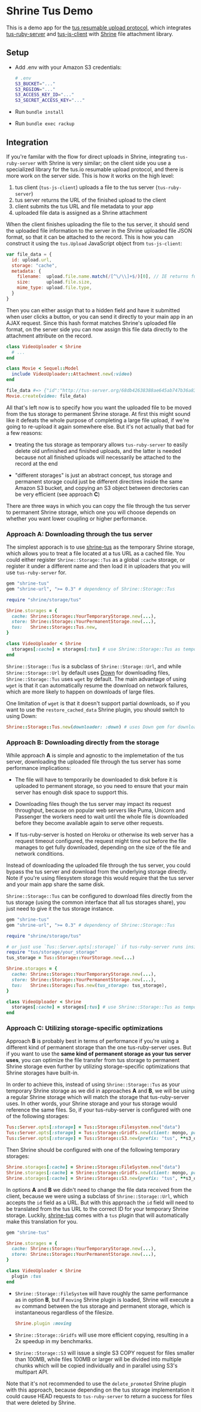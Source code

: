 # Shrine Tus Demo

This is a demo app for the [tus resumable upload protocol], which integrates
[tus-ruby-server] and [tus-js-client] with [Shrine] file attachment library.

## Setup

* Add .env with your Amazon S3 credentials:

  ```sh
  # .env
  S3_BUCKET="..."
  S3_REGION="..."
  S3_ACCESS_KEY_ID="..."
  S3_SECRET_ACCESS_KEY="..."
  ```

* Run `bundle install`

* Run `bundle exec rackup`

## Integration

If you're familar with the flow for direct uploads in Shrine, integrating
`tus-ruby-server` with Shrine is very similar; on the client side you use a
specialized library for the tus.io resumable upload protocol, and there is more
work on the server side. This is how it works on the high level:

1. tus client (`tus-js-client`) uploads a file to the tus server (`tus-ruby-server`)
1. tus server returns the URL of the finished upload to the client
1. client submits the tus URL and file metadata to your app
1. uploaded file data is assigned as a Shrine attachment

When the client finishes uploading the file to the tus server, it should send
the uploaded file information to the server in the Shrine uploaded file JSON
format, so that it can be attached to the record. This is how you can construct
it using the `tus.Upload` JavaScript object from `tus-js-client`:

```js
var file_data = {
  id: upload.url,
  storage: "cache",
  metadata: {
    filename:  upload.file.name.match(/[^\/\\]+$/)[0], // IE returns full path
    size:      upload.file.size,
    mime_type: upload.file.type,
  }
}
```

Then you can either assign that to a hidden field and have it submitted when
user clicks a button, or you can send it directly to your main app in an AJAX
request. Since this hash format matches Shrine's uploaded file format, on the
server side you can now assign this file data directly to the attachment
attribute on the record.

```rb
class VideoUploader < Shrine
  # ...
end
```
```rb
class Movie < Sequel::Model
  include VideoUploader::Attachment.new(:video)
end
```
```rb
file_data #=> {"id":"http://tus-server.org/68db42638388ae645ab747b36a837a79", "storage":"cache", "metadata":{...}}
Movie.create(video: file_data)
```

All that's left now is to specify how you want the uploaded file to be moved
from the tus storage to permanent Shrine storage. At first this might sound
like it defeats the whole purpose of completing a large file upload, if we're
going to re-upload it again somewhere else. But it's not actually that bad for
a few reasons:

* treating the tus storage as temporary allows `tus-ruby-server` to easily
  delete old unfinished and finished uploads, and the latter is needed because
  not all finished uploads will necessarily be attached to the record at the
  end

* "different storages" is just an abstract concept, tus storage and permanent
  storage could just be different directires inside the same Amazon S3 bucket,
  and copying an S3 object between directories can be very efficient (see
  approach **C**)

There are three ways in which you can copy the file through the tus server to
permanent Shrine storage, which one you will choose depends on whether you want
lower coupling or higher performance.

### Approach A: Downloading through the tus server

The simplest apporach is to use [shrine-tus] as the temporary Shrine storage,
which allows you to treat a file located at a tus URL as a cached file. You
could either register `Shrine::Storage::Tus` as a global `:cache` storage, or
register it under a different name and then load it in uploaders that you will
use `tus-ruby-server` for.

```rb
gem "shrine-tus"
gem "shrine-url", ">= 0.3" # dependency of Shrine::Storage::Tus
```
```rb
require "shrine/storage/tus"

Shrine.storages = {
  cache: Shrine::Storage::YourTemporaryStorage.new(...),
  store: Shrine::Storage::YourPermanentStorage.new(...),
  tus:   Shrine::Storage::Tus.new,
}
```
```rb
class VideoUploader < Shrine
  storages[:cache] = storages[:tus] # use Shrine::Storage::Tus as temporary storage
end
```

`Shrine::Storage::Tus` is a subclass of `Shrine::Storage::Url`, and while
`Shrine::Storage::Url` by default uses [Down] for downloading files,
`Shrine::Storage::Tus` uses `wget` by default. The main advantage of using
`wget` is that it can automatically resume the download on network failures,
which are more likely to happen on downloads of large files.

One limitation of `wget` is that it doesn't support partial downloads, so if
you want to use the `restore_cached_data` Shrine plugin, you should switch to
using Down:

```rb
Shrine::Storage::Tus.new(downloader: :down) # uses Down gem for downloading instead of wget
```

### Approach B: Downloading directly from the storage

While approach **A** is simple and agnostic to the implemetation of the tus
server, downloading the uploaded file through the tus server has some
performance implications:

* The file will have to temporarily be downloaded to disk before it is uploaded
  to permanent storage, so you need to ensure that your main server has enough
  disk space to support this.

* Downloading files though the tus server may impact its request throughput,
  because on popular web servers like Puma, Unicorn and Passenger the workers
  need to wait until the whole file is downloaded before they become available
  again to serve other requests.

* If tus-ruby-server is hosted on Heroku or otherwise its web server has a
  request timeout configured, the request might time out before the file
  manages to get fully downloaded, depending on the size of the file and
  network conditions.

Instead of downloading the uploaded file through the tus server, you could
bypass the tus server and download from the underlying storage directly. Note
if you're using filesystem storage this would require that the tus server and
your main app share the same disk.

`Shrine::Storage::Tus` can be configured to download files directly from the
tus storage (using the common interface that all tus storages share), you just
need to give it the tus storage instance.

```rb
gem "shrine-tus"
gem "shrine-url", ">= 0.3" # dependency of Shrine::Storage::Tus
```
```rb
require "shrine/storage/tus"

# or just use `Tus::Server.opts[:storage]` if tus-ruby-server runs inside your main app
require "tus/storage/your_storage"
tus_storage = Tus::Storage::YourStorage.new(...)

Shrine.storages = {
  cache: Shrine::Storage::YourTemporaryStorage.new(...),
  store: Shrine::Storage::YourPermanentStorage.new(...),
  tus:   Shrine::Storage::Tus.new(tus_storage: tus_storage),
}
```
```rb
class VideoUploader < Shrine
  storages[:cache] = storages[:tus] # use Shrine::Storage::Tus as temporary storage
end
```

### Approach C: Utilizing storage-specific optimizations

Approach **B** is probably best in terms of performance if you're using a
different kind of permanent storage than the one tus-ruby-server uses. But if
you want to use the **same kind of permanent storage as your tus server uses**,
you can optimize the file transfer from tus storage to permanent Shrine storage
even further by utilizing storage-specific optimizations that Shrine storages
have built-in.

In order to achieve this, instead of using `Shrine::Storage::Tus` as your
temporary Shrine storage as we did in approaches **A** and **B**, we will be
using a regular Shrine storage which will match the storage that
tus-ruby-server uses. In other words, your Shrine storage and your tus storage
would reference the same files. So, if your tus-ruby-server is configured with
one of the following storages:

```rb
Tus::Server.opts[:storage] = Tus::Storage::Filesystem.new("data")
Tus::Server.opts[:storage] = Tus::Storage::Gridfs.new(client: mongo, prefix: "tus")
Tus::Server.opts[:storage] = Tus::Storage::S3.new(prefix: "tus", **s3_options)
```

Then Shrine should be configured with one of the following temporary storages:

```rb
Shrine.storages[:cache] = Shrine::Storage::FileSystem.new("data")
Shrine.storages[:cache] = Shrine::Storage::Gridfs.new(client: mongo, prefix: "tus")
Shrine.storages[:cache] = Shrine::Storage::S3.new(prefix: "tus", **s3_options)
```

In options **A** and **B** we didn't need to change the file data received from
the client, because we were using a subclass of `Shrine::Storage::Url`, which
accepts the `id` field as a URL. But with this approach the `id` field will
need to be translated from the tus URL to the correct ID for your temporary
Shrine storage. Luckily, [shrine-tus] comes with a `tus` plugin that will
automatically make this translation for you.

```rb
gem "shrine-tus"
```
```rb
Shrine.storages = {
  cache: Shrine::Storage::YourTemporaryStorage.new(...),
  store: Shrine::Storage::YourPermanentStorage.new(...),
}
```
```rb
class VideoUploader < Shrine
  plugin :tus
end
```

* `Shrine::Storage::FileSystem` will have roughly the same performance as in
  option **B**, but if `moving` Shrine plugin is loaded, Shrine will execute a
  `mv` command between the tus storage and permanent storage, which is
  instantaneous regardless of the filesize.

  ```rb
  Shrine.plugin :moving
  ```

* `Shrine::Storage::Gridfs` will use more efficient copying, resulting in a
  2x speedup in my benchmarks.

* `Shrine::Storage::S3` will issue a single S3 COPY request for files smaller
  than 100MB, while files 100MB or larger will be divided into multiple chunks
  which will be copied individually and in parallel using S3's multipart API.

Note that it's not recommended to use the `delete_promoted` Shrine plugin with
this approach, because depending on the tus storage implementation it could
cause HEAD requests to `tus-ruby-server` to return a success for files that
were deleted by Shrine.

[tus resumable upload protocol]: http://tus.io
[tus-ruby-server]: https://github.com/janko-m/tus-ruby-server
[tus-js-client]: https://github.com/tus/tus-js-client
[Shrine]: https://github.com/janko-m/shrine
[shrine-tus]: https://github.com/janko-m/shrine-tus
[Down]: https://github.com/janko-m/down
[expiration]: https://github.com/janko-m/tus-ruby-server#expiration
